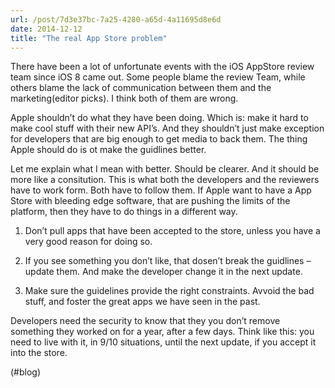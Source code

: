 ```yaml
---
url: /post/7d3e37bc-7a25-4280-a65d-4a11695d8e6d
date: 2014-12-12
title: "The real App Store problem"
---
```


There have been a lot of unfortunate events with the iOS AppStore review team since iOS 8 came out. Some people blame the review Team, while others blame the lack of communication between them and the marketing(editor picks). I think both of them are wrong.



Apple shouldn&#8217;t do what they have been doing. Which is: make it hard to make cool stuff with their new API&#8217;s. And they shouldn&#8217;t just make exception for developers that are big enough to get media to back them. The thing Apple should do is ot make the guidlines better.



Let me explain what I mean with better. Should be clearer. And it should be more like a consitution. This is what both the developers and the reviewers have to work form. Both have to follow them. If Apple want to have a App Store with bleeding edge software, that are pushing the limits of the platform, then they have to do things in a different way.



  1. Don&#8217;t pull apps that have been accepted to the store, unless you have a very good reason for doing so. 

  2. If you see something you don&#8217;t like, that dosen&#8217;t break the guidlines – update them. And make the developer change it in the next update. 

  3. Make sure the guidelines provide the right constraints. Avvoid the bad stuff, and foster the great apps we have seen in the past. 



Developers need the security to know that they you don&#8217;t remove something they worked on for a year, after a few days. Think like this: you need to live with it, in 9/10 situations, until the next update, if you accept it into the store.



(#blog)